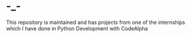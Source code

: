 # -_-
This repository is maintained and has projects from one of the internships which I have done in Python Development with CodeAlpha
